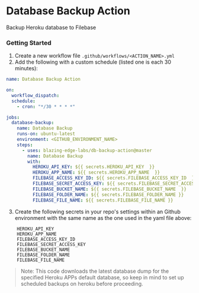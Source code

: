 # Database Backup Action

Backup Heroku database to Filebase

### Getting Started

1. Create a new workflow file `.github/workflows/<ACTION_NAME>.yml`
2. Add the following with a custom schedule (listed one is each 30 minutes):

```yaml
name: Database Backup Action

on:
  workflow_dispatch:
  schedule:
    - cron: "*/30 * * * *"

jobs:
  database-backup:
    name: Database Backup
    runs-on: ubuntu-latest
    environment: <GITHUB_ENVIRONMENT_NAME>
    steps:
      - uses: blazing-edge-labs/db-backup-action@master
        name: Database Backup
        with:
          HEROKU_API_KEY: ${{ secrets.HEROKU_API_KEY  }}
          HEROKU_APP_NAME: ${{ secrets.HEROKU_APP_NAME  }}
          FILEBASE_ACCESS_KEY_ID: ${{ secrets.FILEBASE_ACCESS_KEY_ID  }}
          FILEBASE_SECRET_ACCESS_KEY: ${{ secrets.FILEBASE_SECRET_ACCESS_KEY  }}
          FILEBASE_BUCKET_NAME: ${{ secrets.FILEBASE_BUCKET_NAME  }}
          FILEBASE_FOLDER_NAME: ${{ secrets.FILEBASE_FOLDER_NAME }}
          FILEBASE_FILE_NAME: ${{ secrets.FILEBASE_FILE_NAME }}
```

3. Create the following secrets in your repo's settings within an Github environment with the same name as the one used in the yaml file above:

```
    HEROKU_API_KEY
    HEROKU_APP_NAME
    FILEBASE_ACCESS_KEY_ID
    FILEBASE_SECRET_ACCESS_KEY
    FILEBASE_BUCKET_NAME
    FILEBASE_FOLDER_NAME
    FILEBASE_FILE_NAME
```


> Note: This code downloads the latest database dump for the specified Heroku APPs default database, so keep in mind to set up scheduled backups on heroku before proceeding.
